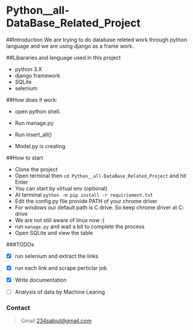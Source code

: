 # Python__all-DataBase_Related_Project

##Introduction 
We are trying to do database releted work through python language and we are using django as a frame work. 

##Libararies and language used in this project
* python 3.X
* django framework
* SQLite
* selenium

##How does it work:

* open python shell. 

* Run manage.py

* Run insert_all()

* Model.py is creating 


##How to start 

* Clone the project 
* Open terminal then `cd Python__all-DataBase_Related_Project` and hit Enter    
* You can start by virtual env (optional)
* At terminal `python -m pip install -r requiriement.txt`
* Edit the config.py file provide PATH of your chrome driver
* For windows our default path is C drive. So keep chrome driver at C: drive
* We are not still aware of linux now :(
* run `manage.py` and wait a bit to complete the process 
* Open SQLite and view the table


  
###TODOs
- [x] run selenium and extract the links
- [x] run each link and scrape perticlar job
- [x] Write documentation 
- [ ] Analysis of data by Machine Learing


### Contact

> Gmail 234sabiul@gmail.com
